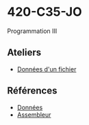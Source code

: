 # 420-C35-JO

Programmation III

## Ateliers

- [Données d'un fichier](Documents/ATE1.md)

## Références

- [Données](Documents/Data.md)
- [Assembleur](Documents/ASM.md)
